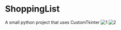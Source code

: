 # ShoppingList
A small python project that uses CustomTkinter
![1](https://user-images.githubusercontent.com/57569453/221049409-32075f37-fbbe-4552-b55e-d2d9aaed7a42.png)
![2](https://user-images.githubusercontent.com/57569453/221049413-42827eec-3c44-4d16-8eec-b5a63359e73f.png)
